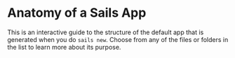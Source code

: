 # Anatomy of a Sails App

This is an interactive guide to the structure of the default app that is generated when you do `sails new`. Choose from any of the files or folders in the list to learn more about its purpose.

<docmeta name="displayName" value="Anatomy of a Sails App">
<docmeta name="notShownInWebsiteNav" value="true">

